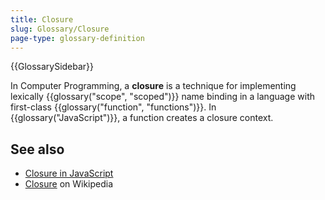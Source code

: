 ```yaml
---
title: Closure
slug: Glossary/Closure
page-type: glossary-definition
---
```


{{GlossarySidebar}}

In Computer Programming, a **closure** is a technique for implementing lexically {{glossary("scope", "scoped")}} name binding in a language with first-class {{glossary("function", "functions")}}. In {{glossary("JavaScript")}}, a function creates a closure context.

## See also

- [Closure in JavaScript](/en-US/docs/Web/JavaScript/Closures)
- [Closure](https://en.wikipedia.org/wiki/Closure_%28computer_programming%29) on Wikipedia
